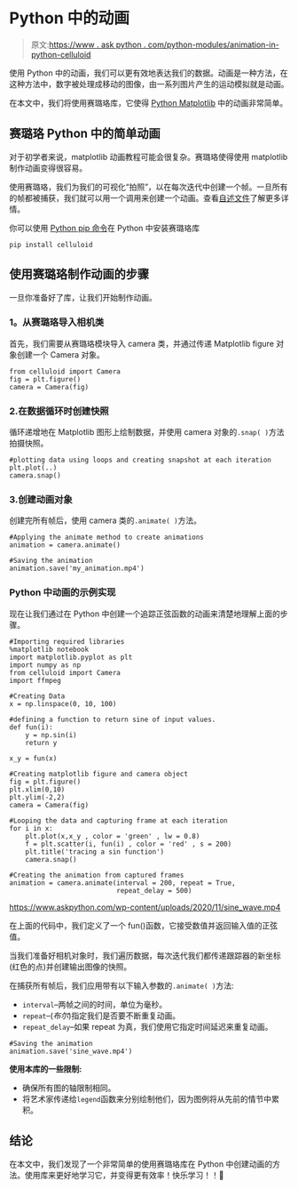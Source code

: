 # Python 中的动画

> 原文:[https://www . ask python . com/python-modules/animation-in-python-celluloid](https://www.askpython.com/python-modules/animation-in-python-celluloid)

使用 Python 中的动画，我们可以更有效地表达我们的数据。动画是一种方法，在这种方法中，数字被处理成移动的图像，由一系列图片产生的运动模拟就是动画。

在本文中，我们将使用赛璐珞库，它使得 [Python Matplotlib](https://www.askpython.com/python-modules/matplotlib/python-matplotlib) 中的动画非常简单。

## 赛璐珞 Python 中的简单动画

对于初学者来说，matplotlib 动画教程可能会很复杂。赛璐珞使得使用 matplotlib 制作动画变得很容易。

使用赛璐珞，我们为我们的可视化“拍照”，以在每次迭代中创建一个帧。一旦所有的帧都被捕获，我们就可以用一个调用来创建一个动画。查看[自述文件](https://github.com/jwkvam/celluloid)了解更多详情。

你可以使用 [Python pip 命令](https://www.askpython.com/python-modules/python-pip)在 Python 中安装赛璐珞库

```
pip install celluloid

```

## 使用赛璐珞制作动画的步骤

一旦你准备好了库，让我们开始制作动画。

### **1。从赛璐珞导入相机类**

首先，我们需要从赛璐珞模块导入 camera 类，并通过传递 Matplotlib figure 对象创建一个 Camera 对象。

```
from celluloid import Camera
fig = plt.figure()
camera = Camera(fig)

```

### 2.在数据循环时创建快照

循环递增地在 Matplotlib 图形上绘制数据，并使用 camera 对象的`.snap( )`方法拍摄快照。

```
#plotting data using loops and creating snapshot at each iteration
plt.plot(..)
camera.snap()

```

### 3.创建动画对象

创建完所有帧后，使用 camera 类的`.animate( )`方法。

```
#Applying the animate method to create animations
animation = camera.animate()

#Saving the animation
animation.save('my_animation.mp4')

```

### Python 中动画的示例实现

现在让我们通过在 Python 中创建一个追踪正弦函数的动画来清楚地理解上面的步骤。

```
#Importing required libraries
%matplotlib notebook
import matplotlib.pyplot as plt
import numpy as np
from celluloid import Camera
import ffmpeg

#Creating Data
x = np.linspace(0, 10, 100)

#defining a function to return sine of input values.
def fun(i):
    y = np.sin(i)
    return y

x_y = fun(x)

#Creating matplotlib figure and camera object
fig = plt.figure()
plt.xlim(0,10)
plt.ylim(-2,2)
camera = Camera(fig)

#Looping the data and capturing frame at each iteration
for i in x:
    plt.plot(x,x_y , color = 'green' , lw = 0.8)
    f = plt.scatter(i, fun(i) , color = 'red' , s = 200)
    plt.title('tracing a sin function')
    camera.snap()

#Creating the animation from captured frames
animation = camera.animate(interval = 200, repeat = True,
                           repeat_delay = 500)

```

<https://www.askpython.com/wp-content/uploads/2020/11/sine_wave.mp4>

在上面的代码中，我们定义了一个 fun()函数，它接受数值并返回输入值的正弦值。

当我们准备好相机对象时，我们遍历数据，每次迭代我们都传递跟踪器的新坐标(红色的点)并创建输出图像的快照。

在捕获所有帧后，我们应用带有以下输入参数的`.animate( )`方法:

*   `interval`–两帧之间的时间，单位为毫秒。
*   `repeat`–(*布尔*)指定我们是否要不断重复动画。
*   `repeat_delay`–如果 repeat 为真，我们使用它指定时间延迟来重复动画。

```
#Saving the animation
animation.save('sine_wave.mp4')

```

**使用本库的一些限制:**

*   确保所有图的轴限制相同。
*   将艺术家传递给`legend`函数来分别绘制他们，因为图例将从先前的情节中累积。

## 结论

在本文中，我们发现了一个非常简单的使用赛璐珞库在 Python 中创建动画的方法。使用库来更好地学习它，并变得更有效率！快乐学习！！🙂